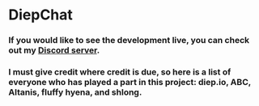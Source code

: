 # DiepChat
### If you would like to see the development live, you can check out my [Discord server](https://discord.gg/WAWEQdhmhc).
### I must give credit where credit is due, so here is a list of everyone who has played a part in this project: diep.io, ABC, Altanis, fluffy hyena, and shlong.

